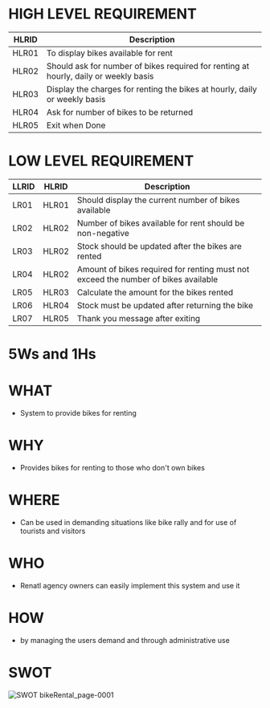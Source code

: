 # HIGH LEVEL REQUIREMENT
| HLRID | Description |
| --- | -- |
| HLR01 | To display bikes available for rent |
| HLR02 | Should ask for number of bikes required for renting at hourly, daily or weekly basis |
| HLR03 | Display the charges for renting the bikes at hourly, daily or weekly basis| 
| HLR04 | Ask for number of bikes to be returned |
| HLR05 | Exit when Done |

# LOW LEVEL REQUIREMENT 
| LLRID | HLRID | Description |
| -- | -- | -- |
| LR01| HLR01| Should display the current number of bikes available |
| LR02| HLR02| Number of bikes available for rent should be non-negative |
| LR03| HLR02| Stock should be updated after the bikes are rented |
| LR04| HLR02| Amount of bikes required for renting must not exceed the number of bikes available |
| LR05| HLR03| Calculate the amount for the bikes rented |
| LR06| HLR04| Stock must be updated after returning the bike |
| LR07| HLR05| Thank you message after exiting|

# 5Ws and 1Hs

# WHAT 
- System to provide bikes for renting

# WHY
- Provides bikes for renting to those who don't own bikes

# WHERE
- Can be used in demanding situations like bike rally and for use of tourists and visitors 

# WHO
- Renatl agency owners can easily implement this system and use it

# HOW 
- by managing the users demand and through administrative use 

# SWOT

![SWOT bikeRental_page-0001](https://user-images.githubusercontent.com/99130145/163729182-15487a31-a3c8-437d-9b9e-3ad4bcbea74d.jpg)


